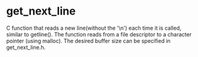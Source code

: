 # get_next_line
C function that reads a new line(without the '\n') each time it is called, similar to getline().
The function reads from a file descriptor to a character pointer (using malloc).
The desired buffer size can be specified in get_next_line.h.
